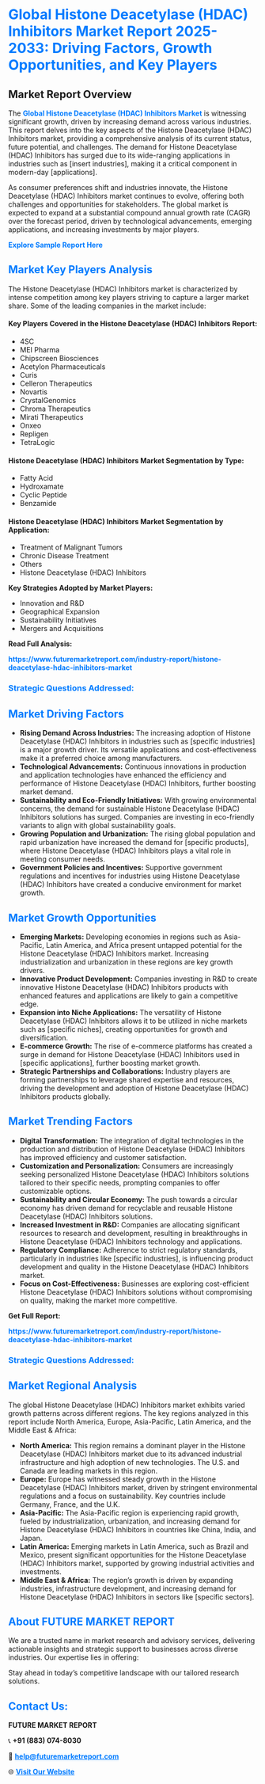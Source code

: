 <h1 style="color: #007BFF;">Global Histone Deacetylase (HDAC) Inhibitors Market Report 2025-2033: Driving Factors, Growth Opportunities, and Key Players</h1>

<section id="overview">
<h2>Market Report Overview</h2>
<p>The <a href="https://www.futuremarketreport.com/industry-report/histone-deacetylase-hdac-inhibitors-market" style="color: #007BFF; text-decoration: none;"><strong>Global Histone Deacetylase (HDAC) Inhibitors Market</strong></a> is witnessing significant growth, driven by increasing demand across various industries. This report delves into the key aspects of the Histone Deacetylase (HDAC) Inhibitors market, providing a comprehensive analysis of its current status, future potential, and challenges. The demand for Histone Deacetylase (HDAC) Inhibitors has surged due to its wide-ranging applications in industries such as [insert industries], making it a critical component in modern-day [applications].</p>
<p>As consumer preferences shift and industries innovate, the Histone Deacetylase (HDAC) Inhibitors market continues to evolve, offering both challenges and opportunities for stakeholders. The global market is expected to expand at a substantial compound annual growth rate (CAGR) over the forecast period, driven by technological advancements, emerging applications, and increasing investments by major players.</p>
</section>

<section id="overview">
<p><a href="https://www.futuremarketreport.com/request-sample/reportId=125657" style="color: #007BFF; text-decoration: none;"><strong>Explore Sample Report Here</strong></a></p>
</section>

<section id="key-players">
<h2 style="color: #007BFF;">Market Key Players Analysis</h2>
<p>The Histone Deacetylase (HDAC) Inhibitors market is characterized by intense competition among key players striving to capture a larger market share. Some of the leading companies in the market include:</p>
<h4>Key Players Covered in the Histone Deacetylase (HDAC) Inhibitors Report:</h4>
<ul><li>4SC</li><li>MEI Pharma</li><li>Chipscreen Biosciences</li><li>Acetylon Pharmaceuticals</li><li>Curis</li><li>Celleron Therapeutics</li><li>Novartis</li><li>CrystalGenomics</li><li>Chroma Therapeutics</li><li>Mirati Therapeutics</li><li>Onxeo</li><li>Repligen</li><li>TetraLogic</li></ul>
<h4>Histone Deacetylase (HDAC) Inhibitors Market Segmentation by Type:</h4>
<ul><li>Fatty Acid</li><li>Hydroxamate</li><li>Cyclic Peptide</li><li>Benzamide</li></ul>

<h4>Histone Deacetylase (HDAC) Inhibitors Market Segmentation by Application:</h4>
<ul><li>Treatment of Malignant Tumors</li><li>Chronic Disease Treatment</li><li>Others</li><li>Histone Deacetylase (HDAC) Inhibitors</li></ul>
<p><strong>Key Strategies Adopted by Market Players:</strong></p>
<ul>
<li>Innovation and R&D</li>
<li>Geographical Expansion</li>
<li>Sustainability Initiatives</li>
<li>Mergers and Acquisitions</li>
</ul>
</section>

<section>
<p><strong>Read Full Analysis: </strong></p><a href="https://www.futuremarketreport.com/industry-report/histone-deacetylase-hdac-inhibitors-market" style="color: #007BFF; text-decoration: none;"><strong>https://www.futuremarketreport.com/industry-report/histone-deacetylase-hdac-inhibitors-market</strong></a>
<h3 style="color: #007BFF;">Strategic Questions Addressed:</h3>
</section>

<section id="driving-factors">
<h2 style="color: #007BFF;">Market Driving Factors</h2>
<ul>
<li><strong>Rising Demand Across Industries:</strong> The increasing adoption of Histone Deacetylase (HDAC) Inhibitors in industries such as [specific industries] is a major growth driver. Its versatile applications and cost-effectiveness make it a preferred choice among manufacturers.</li>
<li><strong>Technological Advancements:</strong> Continuous innovations in production and application technologies have enhanced the efficiency and performance of Histone Deacetylase (HDAC) Inhibitors, further boosting market demand.</li>
<li><strong>Sustainability and Eco-Friendly Initiatives:</strong> With growing environmental concerns, the demand for sustainable Histone Deacetylase (HDAC) Inhibitors solutions has surged. Companies are investing in eco-friendly variants to align with global sustainability goals.</li>
<li><strong>Growing Population and Urbanization:</strong> The rising global population and rapid urbanization have increased the demand for [specific products], where Histone Deacetylase (HDAC) Inhibitors plays a vital role in meeting consumer needs.</li>
<li><strong>Government Policies and Incentives:</strong> Supportive government regulations and incentives for industries using Histone Deacetylase (HDAC) Inhibitors have created a conducive environment for market growth.</li>
</ul>
</section>

<section id="growth-opportunities">
<h2 style="color: #007BFF;">Market Growth Opportunities</h2>
<ul>
<li><strong>Emerging Markets:</strong> Developing economies in regions such as Asia-Pacific, Latin America, and Africa present untapped potential for the Histone Deacetylase (HDAC) Inhibitors market. Increasing industrialization and urbanization in these regions are key growth drivers.</li>
<li><strong>Innovative Product Development:</strong> Companies investing in R&D to create innovative Histone Deacetylase (HDAC) Inhibitors products with enhanced features and applications are likely to gain a competitive edge.</li>
<li><strong>Expansion into Niche Applications:</strong> The versatility of Histone Deacetylase (HDAC) Inhibitors allows it to be utilized in niche markets such as [specific niches], creating opportunities for growth and diversification.</li>
<li><strong>E-commerce Growth:</strong> The rise of e-commerce platforms has created a surge in demand for Histone Deacetylase (HDAC) Inhibitors used in [specific applications], further boosting market growth.</li>
<li><strong>Strategic Partnerships and Collaborations:</strong> Industry players are forming partnerships to leverage shared expertise and resources, driving the development and adoption of Histone Deacetylase (HDAC) Inhibitors products globally.</li>
</ul>
</section>

<section id="trending-factors">
<h2 style="color: #007BFF;">Market Trending Factors</h2>
<ul>
<li><strong>Digital Transformation:</strong> The integration of digital technologies in the production and distribution of Histone Deacetylase (HDAC) Inhibitors has improved efficiency and customer satisfaction.</li>
<li><strong>Customization and Personalization:</strong> Consumers are increasingly seeking personalized Histone Deacetylase (HDAC) Inhibitors solutions tailored to their specific needs, prompting companies to offer customizable options.</li>
<li><strong>Sustainability and Circular Economy:</strong> The push towards a circular economy has driven demand for recyclable and reusable Histone Deacetylase (HDAC) Inhibitors solutions.</li>
<li><strong>Increased Investment in R&D:</strong> Companies are allocating significant resources to research and development, resulting in breakthroughs in Histone Deacetylase (HDAC) Inhibitors technology and applications.</li>
<li><strong>Regulatory Compliance:</strong> Adherence to strict regulatory standards, particularly in industries like [specific industries], is influencing product development and quality in the Histone Deacetylase (HDAC) Inhibitors market.</li>
<li><strong>Focus on Cost-Effectiveness:</strong> Businesses are exploring cost-efficient Histone Deacetylase (HDAC) Inhibitors solutions without compromising on quality, making the market more competitive.</li>
</ul>
</section>

<section>
<p><strong>Get Full Report: </strong></p><a href="https://www.futuremarketreport.com/industry-report/histone-deacetylase-hdac-inhibitors-market" style="color: #007BFF; text-decoration: none;"><strong>https://www.futuremarketreport.com/industry-report/histone-deacetylase-hdac-inhibitors-market</strong></a>
<h3 style="color: #007BFF;">Strategic Questions Addressed:</h3>
</section>


<section id="regional-analysis">
<h2 style="color: #007BFF;">Market Regional Analysis</h2>
<p>The global Histone Deacetylase (HDAC) Inhibitors market exhibits varied growth patterns across different regions. The key regions analyzed in this report include North America, Europe, Asia-Pacific, Latin America, and the Middle East & Africa:</p>
<ul>
<li><strong>North America:</strong> This region remains a dominant player in the Histone Deacetylase (HDAC) Inhibitors market due to its advanced industrial infrastructure and high adoption of new technologies. The U.S. and Canada are leading markets in this region.</li>
<li><strong>Europe:</strong> Europe has witnessed steady growth in the Histone Deacetylase (HDAC) Inhibitors market, driven by stringent environmental regulations and a focus on sustainability. Key countries include Germany, France, and the U.K.</li>
<li><strong>Asia-Pacific:</strong> The Asia-Pacific region is experiencing rapid growth, fueled by industrialization, urbanization, and increasing demand for Histone Deacetylase (HDAC) Inhibitors in countries like China, India, and Japan.</li>
<li><strong>Latin America:</strong> Emerging markets in Latin America, such as Brazil and Mexico, present significant opportunities for the Histone Deacetylase (HDAC) Inhibitors market, supported by growing industrial activities and investments.</li>
<li><strong>Middle East & Africa:</strong> The region’s growth is driven by expanding industries, infrastructure development, and increasing demand for Histone Deacetylase (HDAC) Inhibitors in sectors like [specific sectors].</li>
</ul>
</section>

<footer>
<h2 style="color: #007BFF;">About FUTURE MARKET REPORT</h2>
<p>We are a trusted name in market research and advisory services, delivering actionable insights and strategic support to businesses across diverse industries. Our expertise lies in offering:</p>

<p>Stay ahead in today’s competitive landscape with our tailored research solutions.</p>

<h2 style="color: #007BFF;">Contact Us:</h2>
<p><strong>FUTURE MARKET REPORT</strong></p>
<p>📞 <strong>+91 (883) 074-8030</strong></p>
<p>📧 <strong><a href="mailto:help@futuremarketreport.com" style="color: #007BFF;">help@futuremarketreport.com</a></strong></p>
<p>🌐 <strong><a href="https://www.futuremarketreport.com/" style="color: #007BFF;">Visit Our Website</a></strong></p>
</footer>